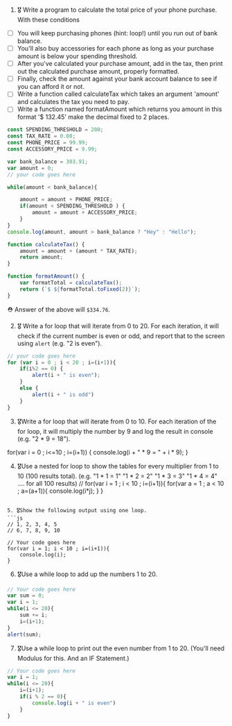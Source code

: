 1. 🎖 Write a program to calculate the total price of your phone purchase. With these conditions
 * [ ] You will keep purchasing phones (hint: loop!) until you run out of bank balance.
 * [ ] You'll also buy accessories for each phone as long as your purchase amount is below your spending threshold.
 * [ ] After you've calculated your purchase amount, add in the tax, then print out the calculated purchase amount, properly formatted.
 * [ ] Finally, check the amount against your bank account balance to see if you can afford it or not.
 * [ ] Write a function called calculateTax which takes an argument 'amount' and calculates the tax you need to pay.
 * [ ] Write a function named formatAmount which returns you amount in this format '$ 132.45' make the decimal fixed to 2 places.
```js
const SPENDING_THRESHOLD = 200;
const TAX_RATE = 0.08;
const PHONE_PRICE = 99.99;
const ACCESSORY_PRICE = 9.99;

var bank_balance = 303.91;
var amount = 0;
// your code goes here

while(amount < bank_balance){

	amount = amount + PHONE_PRICE;
	if(amount < SPENDING_THRESHOLD ) {
		amount = amount + ACCESSORY_PRICE;
	}
}
console.log(amount, amount > bank_balance ? "Hey" : "Hello");

function calculateTax() {
	amount = amount + (amount * TAX_RATE);
	return amount;
}

function formatAmount() {
	var formatTotal = calculateTax();
	return (`$ ${formatTotal.toFixed(2)}`);
}


```
 ⛑ Answer of the above will `$334.76`.

2. 🎖 Write a for loop that will iterate from 0 to 20. For each iteration, it will check if the current number is even or odd, and report that to the screen using `alert` (e.g. "2 is even").
```js
// your code goes here
for (var i = 0 ; i < 20 ; i=(i+1)){
    if(i%2 == 0) {
        alert(i + " is even");
    }
    else {
        alert(i + " is odd")
    }
}
```

3. 🎖Write a for loop that will iterate from 0 to 10. For each iteration of the for loop, it will multiply the number by 9 and log the result in console (e.g. "2 * 9 = 18").

for(var i = 0 ; i<=10 ; i=(i+1)) {
    console.log(i + " * 9 = " +  i * 9);
}

4. 🎖Use a nested for loop to show the tables for every multiplier from 1 to 10 (100 results total).
(e.g.
"1 * 1 = 1"
"1 * 2 = 2"
"1 * 3 = 3"
"1 * 4 = 4"
.... for all 100 results)
//
for(var i = 1 ; i < 10 ; i=(i+1)){
    for(var a = 1 ; a < 10 ; a=(a+1)){
        console.log(i*j);
    }
}
```

5. 🎖Show the following output using one loop.
```js
// 1, 2, 3, 4, 5
// 6, 7, 8, 9, 10

// Your code goes here
for(var i = 1; i < 10 ; i=(i+1)){
    console.log(i);
}
```

6. 🎖Use a while loop to add up the numbers 1 to 20.
```js
// Your code goes here
var sum = 0;
var i = 1;
while(i <= 20){
    sum += i;
    i=(i+1);
}
alert(sum);
```

7. 🎖Use a while loop to print out the even number from 1 to 20. (You'll need Modulus for this. And an IF Statement.)
```js
// Your code goes here
var i = 1;
while(i <= 20){
    i=(i+1);
    if(i % 2 == 0){
        console.log(i + " is even")
    }
}
```
